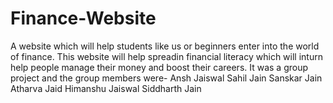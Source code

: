 # Finance-Website
A website which will help students like us or beginners enter into the world of finance.
This website will help spreadin financial literacy which will inturn help people manage their money and boost their careers.
It was a group project and the group members were-
Ansh Jaiswal
Sahil Jain
Sanskar Jain
Atharva Jaid
Himanshu Jaiswal
Siddharth Jain

